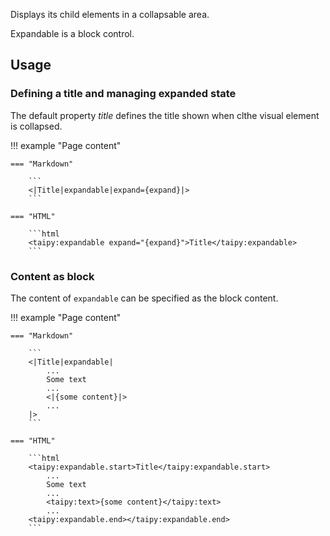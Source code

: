 Displays its child elements in a collapsable area.

Expandable is a block control.

## Usage

### Defining a title and managing expanded state

The default property _title_ defines the title shown when clthe visual element is collapsed.

!!! example "Page content"

    === "Markdown"

        ```
        <|Title|expandable|expand={expand}|>
        ```
  
    === "HTML"

        ```html
        <taipy:expandable expand="{expand}">Title</taipy:expandable>
        ```

### Content as block

The content of `expandable` can be specified as the block content.

!!! example "Page content"

    === "Markdown"

        ```
        <|Title|expandable|
            ...
            Some text
            ...
            <|{some content}|>
            ...
        |>
        ```
  
    === "HTML"

        ```html
        <taipy:expandable.start>Title</taipy:expandable.start>
            ...
            Some text
            ...
            <taipy:text>{some content}</taipy:text>
            ...
        <taipy:expandable.end></taipy:expandable.end>
        ```
